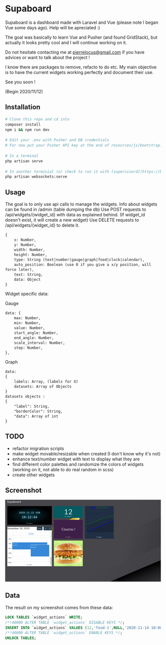 # Supaboard

Supaboard is a dashboard made with Laravel and Vue (please note I began Vue some days ago).
Help will be apreciated :)

The goal was basically to learn Vue and Pusher (and found GridStack), but actually it looks pretty cool and I will continue working on it.

Do not hesitate contacting me at pierrelocus@gmail.com if you have advices or want to talk about the project !

I know there are packages to remove, refacto to do etc. My main objective is to have the current widgets working perfectly and document their use.

See you soon !

(Begin 2020/11/12)

## Installation

```bash
# Clone this repo and cd into
composer install
npm i && npm run dev

# Edit your .env with Pusher and DB credentials
# For now put your Pusher API key at the end of resources/js/bootstrap.js (will be replaced later with process env)

# In a terminal
php artisan serve

# In another terminial (or check to run it with [supervisord](https://beyondco.de/docs/laravel-websockets/basic-usage/starting))
php artisan websockets:serve
```

## Usage

The goal is to only use api calls to manage the widgets.
Info about widgets can be found in /admin (table dumping the db)
Use POST requests to /api/widgets/{widget_id} with data as explained behind.
(If widget_id doesn't exist, it will create a new widget)
Use DELETE requests to /api/widgets/{widget_id} to delete it.

```
{
    x: Number,
    y: Number,
    width: Number,
    height: Number,
    type: String (text|number|gauge|graph|food|clock|calendar),
    auto_position: Boolean (use 0 if you give a x/y position, will force later),
    text: String,
    data: Object
}
```
Widget specific data:

Gauge
```
data: {
    max: Number,
    min: Number,
    value: Number,
    start_angle: Number,
    end_angle: Number,
    scale_interval: Number,
    step: Number,
},
```

Graph
```
data: 
{
    labels: Array, (labels for X)
    datasets: Array of Objects
}
datasets objects :
{
    "label": String,
    "borderColor": String,
    "data": Array of int
}
```

## TODO

+ refactor migration scripts
+ make widget movable/resizable when created (I don't know why it's not)
+ enhance text/number widget with text to display what they are
+ find different color palettes and randomize the colors of widgets (working on it, not able to do real random in scss)
+ create other widgets

## Screenshot
![alt text](https://raw.githubusercontent.com/pierrelocus/supaboard/main/supa.png "Screenshot")

## Data

The result on my screenshot comes from these data:

```sql
LOCK TABLES `widget_actions` WRITE;
/*!40000 ALTER TABLE `widget_actions` DISABLE KEYS */;
INSERT INTO `widget_actions` VALUES (12,'food-1',NULL,'2020-11-14 10:00:37','2020-11-15 17:12:33',3,5,2,4,0,NULL,'food'),(13,'clock-1',NULL,'2020-11-14 13:39:10','2020-11-14 18:15:54',0,0,3,3,0,NULL,'clock'),(19,'graph-1','{\"labels\": [1, 2], \"datasets\": [{\"label\": \"data1\", \"borderColor\": \"blue\", \"data\": [1, 4, 6, 7, 3]}, {\"label\": \"data2\", \"borderColor\": \"green\", \"data\": [3, 5, 3, 5, 6]}]}',NULL,'2020-11-15 16:27:29',5,0,2,5,0,'graph','graph'),(20,'text-1',NULL,'2020-11-15 14:49:04','2020-11-15 17:08:37',3,2,2,3,0,'Coucou !','text'),(23,'number-1',NULL,'2020-11-15 15:02:50','2020-11-15 16:45:32',3,0,2,2,0,'12','number'),(24,'cal-1','{\"events\": [{\"title\": \"Meeting 1\", \"start\": \"2020-11-16 19:00:00\", \"end\": \"2020-11-16 20:30:00\"}, {\"title\": \"Meeting 2\", \"start\": \"2020-11-16 19:30:00\", \"end\": \"2020-11-16 22:00:00\"}]}','2020-11-15 16:20:14','2020-11-15 17:11:40',0,3,3,6,0,NULL,'calendar');
/*!40000 ALTER TABLE `widget_actions` ENABLE KEYS */;
UNLOCK TABLES;
```
